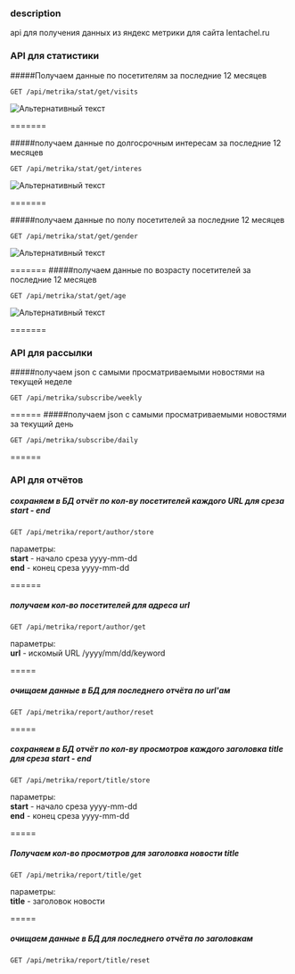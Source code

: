 ### description
api для получения данных из яндекс метрики для сайта lentachel.ru

### API для статистики
#####Получаем данные по посетителям за последние 12 месяцев
```http request
GET /api/metrika/stat/get/visits
``` 
![Альтернативный текст](https://lentachel.ru/netcat_files/userfiles/static/stat.png)  

=======  
  
#####получаем данные по долгосрочным интересам за последние 12 месяцев
```http request
GET /api/metrika/stat/get/interes
```    
![Альтернативный текст](https://lentachel.ru/netcat_files/userfiles/static/interes.png?1559409539)

=======

#####получаем данные по полу посетителей за последние 12 месяцев
```http request
GET /api/metrika/stat/get/gender
```  
![Альтернативный текст](https://lentachel.ru/netcat_files/userfiles/static/gender.png?1559409536)

=======
#####получаем данные по возрасту посетителей за последние 12 месяцев
```http request
GET /api/metrika/stat/get/age
```
![Альтернативный текст](https://lentachel.ru/netcat_files/userfiles/static/age.png?1559409534)

=======
### API для рассылки
#####получаем json с самыми просматриваемыми новостями на текущей неделе
```http request
GET /api/metrika/subscribe/weekly
```

======
#####получаем json с самыми просматриваемыми новостями за текущий день
```http request
GET /api/metrika/subscribe/daily
```

======  

### API для отчётов
##### сохраняем в БД отчёт по кол-ву посетителей каждого URL для среза start - end
```http request
GET /api/metrika/report/author/store
```
параметры:   
**start** - начало среза yyyy-mm-dd  
**end** - конец среза yyyy-mm-dd  

======
##### получаем кол-во посетителей для адреса url
```http request
GET /api/metrika/report/author/get
```
параметры:  
**url** - искомый URL /yyyy/mm/dd/keyword  

=====
##### очищаем данные в БД для последнего отчёта по url'ам
```http request
GET /api/metrika/report/author/reset
```

=====

##### сохраняем в БД отчёт по кол-ву просмотров каждого заголовка title для среза start - end
```http request
GET /api/metrika/report/title/store
```
параметры:   
**start** - начало среза yyyy-mm-dd  
**end** - конец среза yyyy-mm-dd  

=====
##### Получаем кол-во просмотров для заголовка новости title
```http request
GET /api/metrika/report/title/get
```
параметры:  
**title** - заголовок новости  

=====
##### очищаем данные в БД для последнего отчёта по заголовкам
```http request
GET /api/metrika/report/title/reset
```